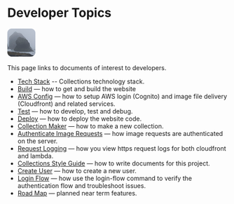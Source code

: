 # Developer Topics

[![icon](rounded-icon.png)](#)

This page links to documents of interest to developers.

* [Tech Stack](tech-stack.md) -- Collections technology stack.
* [Build](build.md) — how to get and build the website
* [AWS Config](aws-config.md) — how to setup AWS login (Cognito) and image file delivery (Cloudfront) and related services.
* [Test](test.md) — how to develop, test and debug.
* [Deploy](deploy.md) — how to deploy the website code.
* [Collection Maker](collection-maker.md) — how to make a new collection.
* [Authenticate Image Requests](authenticate-image-requests.md) — how image requests are authenticated on the server.
* [Request Logging](request-logging.md) — how you view https request logs for both cloudfront and lambda.
* [Collections Style Guide](collections-style-guide.md) — how to write documents for this project.
* [Create User](create-user.md) — how to create a new user.
* [Login Flow](login-flow.md) — how use the login-flow command to verify the authentication flow and troubleshoot issues.
* [Road Map](road-map.md) — planned near term features.
